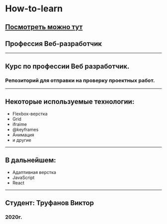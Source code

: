 # How-to-learn
## [Посмотреть можно тут](https://trufan0ff.github.io/how-to-learn/)
## Профессия Веб-разработчик

___________________________

## Курс по профессии Веб разработчик.
### Репозиторий для отправки на проверку проектных работ.
___________________________

## Некоторые используемые технологии:
* Flexbox-верстка
* Grid
* ifraime
* @keyframes
* Анимация
* и другие
___________________________

## В дальнейшем:
* Адаптивная верстка
* JavaScript
* React
___________________________
## Студент: Труфанов Виктор 
### 2020г.
